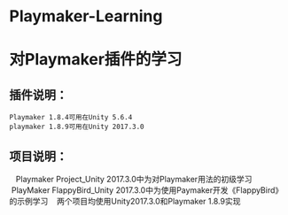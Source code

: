 # Playmaker-Learning
对Playmaker插件的学习
====
插件说明：
-----
    Playmaker 1.8.4可用在Unity 5.6.4
    playmaker 1.8.9可用在Unity 2017.3.0
项目说明：
-----
    Playmaker Project_Unity 2017.3.0中为对Playmaker用法的初级学习
    PlayMaker FlappyBird_Unity 2017.3.0中为使用Paymaker开发《FlappyBird》的示例学习
    两个项目均使用Unity2017.3.0和Playmaker 1.8.9实现


